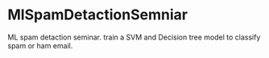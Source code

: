 # MlSpamDetactionSemniar
ML spam detaction seminar. train a SVM and Decision tree model to classify spam or ham email.
